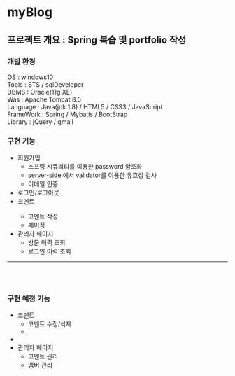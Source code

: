 # myBlog

<h2>프로젝트 개요 : Spring 복습 및 portfolio 작성</h2>
<h3>개발 환경</h3>

OS : windows10 <br>
Tools : STS / sqlDeveloper <br>
DBMS : Oracle(11g XE) <br>
Was : Apache Tomcat 8.5 <br>
Language : Java(jdk 1.8) / HTML5 / CSS3 / JavaScript <br>
FrameWork : Spring / Mybatis / BootStrap <br>
Library : jQuery / gmail <br>

<h3>구현 기능</h3>
<ul>
  <li>회원가입
    <ul>
      <li>스프링 시큐리티를 이용한 password 암호화</li>
      <li>server-side 에서 validator를 이용한 유효성 검사</li>
      <li>이메일 인증</li>
    </ul>
  </li>
  <li>로그인/로그아웃</li>
  <li>코멘트</li>
    <ul>
      <li>코멘트 작성</li>
      <li>페이징</li>
    </ul>
  <li>
      관리자 페이지
    <ul>
      <li>방문 이력 조회</li>
      <li>로그인 이력 조회</li>  
    </ul>
  </li>
</ul>

<hr>
<br><br>

<h3>구현 예정 기능</h3>
<ul>
  <li>코멘트
    <ul>
      <li>코멘트 수정/삭제<li>
    </ul>
  <li>
  <li>관리자 페이지
     <ul>
       <li>코멘트 관리</li>
       <li>멤버 관리</li>
    </ul>
  </li>
 
<ul>
